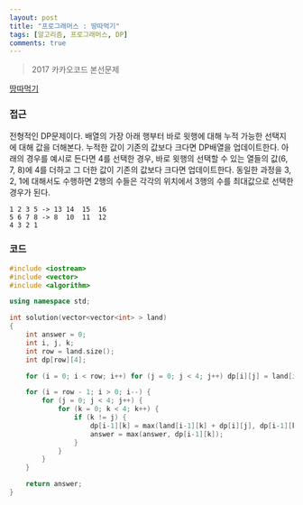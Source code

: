 ```yaml
---
layout: post
title: "프로그래머스 : 땅따먹기"
tags: [알고리즘, 프로그래머스, DP]
comments: true
---
```


> 2017 카카오코드 본선문제  

[땅따먹기](https://programmers.co.kr/learn/courses/30/lessons/12913)  

### 접근  
전형적인 DP문제이다. 배열의 가장 아래 행부터 바로 윗행에 대해 누적 가능한 선택지에 대해 값을 더해본다. 누적한 값이 기존의 값보다 크다면 DP배열을 업데이트한다. 아래의 경우를 예시로 든다면 4를 선택한 경우, 바로 윗행의 선택할 수 있는 열들의 값(6, 7, 8)에 4를 더하고 그 더한 값이 기존의 값보다 크다면 업데이트한다. 동일한 과정을 3, 2, 1에 대해서도 수행하면 2행의 수들은 각각의 위치에서 3행의 수를 최대값으로 선택한 경우가 된다.  
~~~
1 2 3 5 -> 13 14  15  16
5 6 7 8 -> 8  10  11  12
4 3 2 1
~~~

### 코드  
~~~c++
#include <iostream>
#include <vector>
#include <algorithm>

using namespace std;

int solution(vector<vector<int> > land)
{
    int answer = 0;
    int i, j, k;
    int row = land.size();
    int dp[row][4];

    for (i = 0; i < row; i++) for (j = 0; j < 4; j++) dp[i][j] = land[i][j];

    for (i = row - 1; i > 0; i--) {
        for (j = 0; j < 4; j++) {
            for (k = 0; k < 4; k++) {
                if (k != j) {
                    dp[i-1][k] = max(land[i-1][k] + dp[i][j], dp[i-1][k]);
                    answer = max(answer, dp[i-1][k]);
                }
            }
        }
    }

    return answer;
}
~~~
